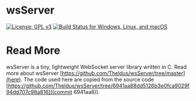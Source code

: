 
# wsServer
[![License: GPL v3](https://img.shields.io/badge/license-GPLv3-blue)](https://opensource.org/licenses/GPL-3.0)
[![Build Status for Windows, Linux, and macOS](https://github.com/Theldus/wsServer/actions/workflows/c-cpp.yml/badge.svg)](https://github.com/Theldus/wsServer/actions/workflows/c-cpp.yml)

# Read More
wsServer is a tiny, lightweight WebSocket server library written in C.
Read more about wsServer [https://github.com/Theldus/wsServer/tree/master](here).
The code used here are copied from the source code [https://github.com/Theldus/wsServer/tree/6941aa88dd5126b3e0fca9029f94dd707c98a816]((commit 6941aa8)).

